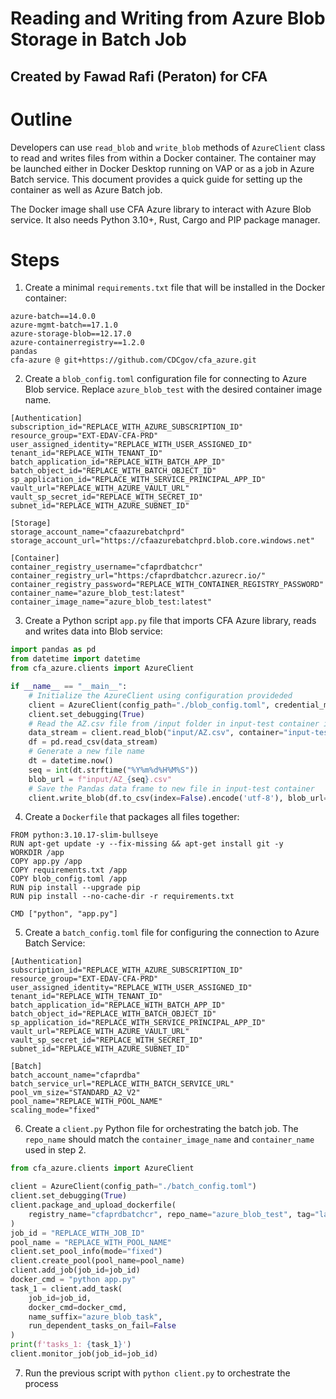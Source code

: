 # Reading and Writing from Azure Blob Storage in Batch Job
## Created by Fawad Rafi (Peraton) for CFA

# Outline
Developers can use `read_blob` and `write_blob` methods of `AzureClient` class to read and writes files from within a Docker container. The container may be launched either in Docker Desktop running on VAP or as a job in Azure Batch service. This document provides a quick guide for setting up the container as well as Azure Batch job.

The Docker image shall use CFA Azure library to interact with Azure Blob service. It also needs Python 3.10+, Rust, Cargo and PIP package manager.

# Steps
1. Create a minimal `requirements.txt` file that will be installed in the Docker container:
  ```text
  azure-batch==14.0.0
  azure-mgmt-batch==17.1.0
  azure-storage-blob==12.17.0
  azure-containerregistry==1.2.0
  pandas
  cfa-azure @ git+https://github.com/CDCgov/cfa_azure.git
  ```

2. Create a `blob_config.toml` configuration file for connecting to Azure Blob service. Replace `azure_blob_test` with the desired container image name.
  ```text
  [Authentication]
  subscription_id="REPLACE_WITH_AZURE_SUBSCRIPTION_ID"
  resource_group="EXT-EDAV-CFA-PRD"
  user_assigned_identity="REPLACE_WITH_USER_ASSIGNED_ID"
  tenant_id="REPLACE_WITH_TENANT_ID"
  batch_application_id="REPLACE_WITH_BATCH_APP_ID"
  batch_object_id="REPLACE_WITH_BATCH_OBJECT_ID"
  sp_application_id="REPLACE_WITH_SERVICE_PRINCIPAL_APP_ID"
  vault_url="REPLACE_WITH_AZURE_VAULT_URL"
  vault_sp_secret_id="REPLACE_WITH_SECRET_ID"
  subnet_id="REPLACE_WITH_AZURE_SUBNET_ID"

  [Storage]
  storage_account_name="cfaazurebatchprd"
  storage_account_url="https://cfaazurebatchprd.blob.core.windows.net"

  [Container]
  container_registry_username="cfaprdbatchcr"
  container_registry_url="https:/cfaprdbatchcr.azurecr.io/"
  container_registry_password="REPLACE_WITH_CONTAINER_REGISTRY_PASSWORD"
  container_name="azure_blob_test:latest"
  container_image_name="azure_blob_test:latest"
  ```

3. Create a Python script `app.py` file that imports CFA Azure library, reads and writes data into Blob service:
  ```python
  import pandas as pd
  from datetime import datetime
  from cfa_azure.clients import AzureClient

  if __name__ == "__main__":
      # Initialize the AzureClient using configuration provideded
      client = AzureClient(config_path="./blob_config.toml", credential_method='sp')
      client.set_debugging(True)
      # Read the AZ.csv file from /input folder in input-test container into a Pandas dataframe
      data_stream = client.read_blob("input/AZ.csv", container="input-test")
      df = pd.read_csv(data_stream)
      # Generate a new file name
      dt = datetime.now()
      seq = int(dt.strftime("%Y%m%d%H%M%S"))
      blob_url = f"input/AZ_{seq}.csv"
      # Save the Pandas data frame to new file in input-test container
      client.write_blob(df.to_csv(index=False).encode('utf-8'), blob_url=blob_url, container='input-test')
  ```

4. Create a `Dockerfile` that packages all files together:
  ```text
  FROM python:3.10.17-slim-bullseye
  RUN apt-get update -y --fix-missing && apt-get install git -y
  WORKDIR /app
  COPY app.py /app
  COPY requirements.txt /app
  COPY blob_config.toml /app
  RUN pip install --upgrade pip
  RUN pip install --no-cache-dir -r requirements.txt

  CMD ["python", "app.py"]
  ```

5. Create a `batch_config.toml` file for configuring the connection to Azure Batch Service:
  ```text
  [Authentication]
  subscription_id="REPLACE_WITH_AZURE_SUBSCRIPTION_ID"
  resource_group="EXT-EDAV-CFA-PRD"
  user_assigned_identity="REPLACE_WITH_USER_ASSIGNED_ID"
  tenant_id="REPLACE_WITH_TENANT_ID"
  batch_application_id="REPLACE_WITH_BATCH_APP_ID"
  batch_object_id="REPLACE_WITH_BATCH_OBJECT_ID"
  sp_application_id="REPLACE_WITH_SERVICE_PRINCIPAL_APP_ID"
  vault_url="REPLACE_WITH_AZURE_VAULT_URL"
  vault_sp_secret_id="REPLACE_WITH_SECRET_ID"
  subnet_id="REPLACE_WITH_AZURE_SUBNET_ID"

  [Batch]
  batch_account_name="cfaprdba"
  batch_service_url="REPLACE_WITH_BATCH_SERVICE_URL"
  pool_vm_size="STANDARD_A2_V2"
  pool_name="REPLACE_WITH_POOL_NAME"
  scaling_mode="fixed"
  ```

6. Create a `client.py` Python file for orchestrating the batch job. The `repo_name` should match the `container_image_name` and `container_name` used in step 2.
  ```python
  from cfa_azure.clients import AzureClient

  client = AzureClient(config_path="./batch_config.toml")
  client.set_debugging(True)
  client.package_and_upload_dockerfile(
      registry_name="cfaprdbatchcr", repo_name="azure_blob_test", tag="latest"
  )
  job_id = "REPLACE_WITH_JOB_ID"
  pool_name = "REPLACE_WITH_POOL_NAME"
  client.set_pool_info(mode="fixed")
  client.create_pool(pool_name=pool_name)
  client.add_job(job_id=job_id)
  docker_cmd = "python app.py"
  task_1 = client.add_task(
      job_id=job_id,
      docker_cmd=docker_cmd,
      name_suffix="azure_blob_task",
      run_dependent_tasks_on_fail=False
  )
  print(f'tasks_1: {task_1}')
  client.monitor_job(job_id=job_id)
  ```

7. Run the previous script with `python client.py` to orchestrate the process
